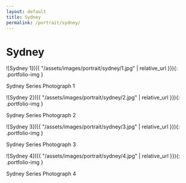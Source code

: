 ```yaml
---
layout: default
title: Sydney
permalink: /portrait/sydney/
---
```


# Sydney

![Sydney 1]({{ "/assets/images/portrait/sydney/1.jpg" | relative_url }}){: .portfolio-img }
<p class="caption">Sydney Series Photograph 1</p>

![Sydney 2]({{ "/assets/images/portrait/sydney/2.jpg" | relative_url }}){: .portfolio-img }
<p class="caption">Sydney Series Photograph 2</p>

![Sydney 3]({{ "/assets/images/portrait/sydney/3.jpg" | relative_url }}){: .portfolio-img }
<p class="caption">Sydney Series Photograph 3</p>

![Sydney 4]({{ "/assets/images/portrait/sydney/4.jpg" | relative_url }}){: .portfolio-img }
<p class="caption">Sydney Series Photograph 4</p>